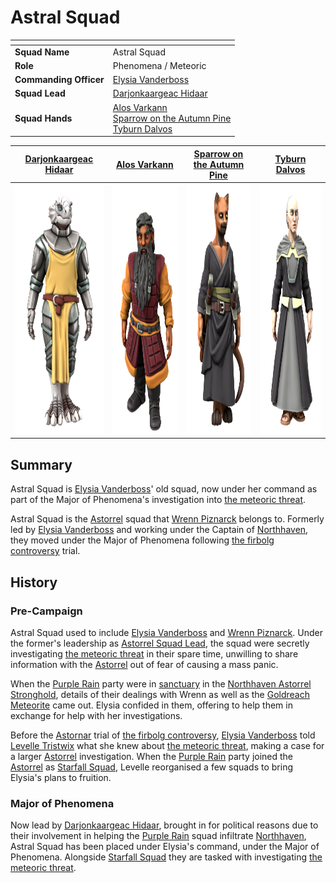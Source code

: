 # Astral Squad

| []() | |
| --- | --- |
| **Squad Name** | Astral Squad | squad.2
| **Role** | Phenomena / Meteoric |
| **Commanding Officer** | [Elysia Vanderboss](../../../characters/elysia-vanderboss.md) |
| **Squad Lead** | [Darjonkaargeac Hidaar](../../../characters/darjonkaargeac-hidaar.md) |
| **Squad Hands** | [Alos Varkann](../../../characters/alos-varkann.md)<br>[Sparrow on the Autumn Pine](../../../characters/sparrow-on-the-autumn-pine.md)<br>[Tyburn Dalvos](../../../characters/tyburn-dalvos.md) |

| [Darjonkaargeac Hidaar](../../../characters/darjonkaargeac-hidaar.md) | [Alos Varkann](../../../characters/alos-varkann.md) | [Sparrow on the Autumn Pine](../../../characters/sparrow-on-the-autumn-pine.md) | [Tyburn Dalvos](../../../characters/tyburn-dalvos.md) |
|:---:|:---:|:---:|:---:|
| <img src="https://raw.githubusercontent.com/jesskelsall/astarus-images/main/characters/portraits/0a64ffd6aaf731b7.png" height="400" /> | <img src="https://raw.githubusercontent.com/jesskelsall/astarus-images/main/characters/portraits/601e5a966741b4ba.png" height="400" /> | <img src="https://raw.githubusercontent.com/jesskelsall/astarus-images/main/characters/portraits/41e0b0962f18eb6b.png" height="400" /> | <img src="https://raw.githubusercontent.com/jesskelsall/astarus-images/main/characters/portraits/34859beef3fb999b.png" height="400" /> |

## Summary

Astral Squad is [Elysia Vanderboss](../../../characters/elysia-vanderboss.md)' old squad, now under her command as part of the Major of Phenomena's investigation into [the meteoric threat](../../../storylines/the-meteoric-threat.md).

Astral Squad is the [Astorrel](../astorrel.md) squad that [Wrenn Piznarck](../../../characters/wrenn-piznarck.md) belongs to. Formerly led by [Elysia Vanderboss](../../../characters/elysia-vanderboss.md) and working under the Captain of [Northhaven](../../../places/cities/northhaven.md), they moved under the Major of Phenomena following [the firbolg controversy](../../../storylines/ended/the-firbolg-controversy.md) trial.

## History

### Pre-Campaign

Astral Squad used to include [Elysia Vanderboss](../../../characters/elysia-vanderboss.md) and [Wrenn Piznarck](../../../characters/wrenn-piznarck.md). Under the former's leadership as [Astorrel Squad Lead](../ranks/astorrel-squad-lead.md), the squad were secretly investigating [the meteoric threat](../../../storylines/the-meteoric-threat.md) in their spare time, unwilling to share information with the [Astorrel](../astorrel.md) out of fear of causing a mass panic.

When the [Purple Rain](../../../campaigns/C1-purple-rain.md) party were in [sanctuary](../sanctuary.md) in the [Northhaven Astorrel Stronghold](../../../places/strongholds/northhaven-astorrel-stronghold.md), details of their dealings with Wrenn as well as the [Goldreach Meteorite](../../../items/meteoric/meteorites/goldreach-meteorite.md) came out. Elysia confided in them, offering to help them in exchange for help with her investigations.

Before the [Astornar](../../astornar.md) trial of [the firbolg controversy](../../../storylines/ended/the-firbolg-controversy.md), [Elysia Vanderboss](../../../characters/elysia-vanderboss.md) told [Levelle Tristwix](../../../characters/levelle-tristwix.md) what she knew about [the meteoric threat](../../../storylines/the-meteoric-threat.md), making a case for a larger [Astorrel](../astorrel.md) investigation. When the [Purple Rain](../../../campaigns/C1-purple-rain.md) party joined the [Astorrel](../astorrel.md) as [Starfall Squad](starfall-squad.md), Levelle reorganised a few squads to bring Elysia's plans to fruition.

### Major of Phenomena

Now lead by [Darjonkaargeac Hidaar](../../../characters/darjonkaargeac-hidaar.md), brought in for political reasons due to their involvement in helping the [Purple Rain](../../../campaigns/C1-purple-rain.md) squad infiltrate [Northhaven](../../../places/cities/northhaven.md), Astral Squad has been placed under Elysia's command, under the Major of Phenomena. Alongside [Starfall Squad](starfall-squad.md) they are tasked with investigating [the meteoric threat](../../../storylines/the-meteoric-threat.md).
